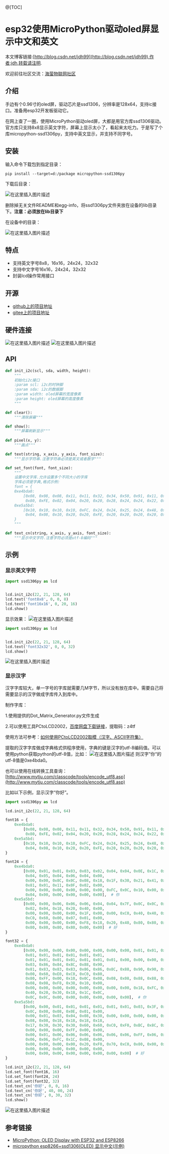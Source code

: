 @[TOC]

# esp32使用MicroPython驱动oled屏显示中文和英文
本文博客链接:[http://blog.csdn.net/jdh99](http://blog.csdn.net/jdh99),作者:jdh,转载请注明.

欢迎前往社区交流：[海萤物联网社区](http://www.ztziot.com/)

## 介绍
手边有个0.96寸的oled屏，驱动芯片是ssd1306，分辨率是128x64，支持ic接口。准备用esp32开发板驱动它。

在网上查了一圈，使用MicroPython驱动oled屏，大都是用官方库ssd1306驱动。官方库只支持8x8显示英文字符，屏幕上显示太小了，看起来太吃力。于是写了个库micropython-ssd1306py，支持中英文显示，并支持不同字号。

## 安装
输入命令下载包到指定目录：
```text
pip install --target=d:/package micropython-ssd1306py
```

下载后目录：

![在这里插入图片描述](https://img-blog.csdnimg.cn/20210407155442150.png)

删除掉无关文件README和egg-info，将ssd1306py文件夹放在设备的lib目录下。**注意：必须放在lib目录下**

在设备中的目录：

![在这里插入图片描述](https://img-blog.csdnimg.cn/20210407155701828.png)

## 特点
- 支持英文字号8x8，16x16，24x24，32x32
- 支持中文字号16x16，24x24，32x32
- 封装lcd操作常用接口

## 开源
- [github上的项目地址](https://github.com/jdhxyy/ssd1306py-micropython)
- [gitee上的项目地址](https://gitee.com/jdhxyy/ssd1306py-micropython)

## 硬件连接
![在这里插入图片描述](https://img-blog.csdnimg.cn/20210407150355383.png?x-oss-process=image/watermark,type_ZmFuZ3poZW5naGVpdGk,shadow_10,text_aHR0cHM6Ly9ibG9nLmNzZG4ubmV0L2pkaDk5,size_16,color_FFFFFF,t_70)
![在这里插入图片描述](https://img-blog.csdnimg.cn/20210407150411722.png?x-oss-process=image/watermark,type_ZmFuZ3poZW5naGVpdGk,shadow_10,text_aHR0cHM6Ly9ibG9nLmNzZG4ubmV0L2pkaDk5,size_16,color_FFFFFF,t_70)

## API
```python
def init_i2c(scl, sda, width, height):
    """
    初始化i2c接口
    :param scl: i2c的时钟脚
    :param sda: i2c的数据脚
    :param width: oled屏幕的宽度像素
    :param height: oled屏幕的高度像素
    """

def clear():
    """清除屏幕"""

def show():
    """屏幕刷新显示"""
   
def pixel(x, y):
    """画点"""

def text(string, x_axis, y_axis, font_size):
    """显示字符串.注意字符串必须是英文或者数字"""

def set_font(font, font_size):
    """
    设置中文字库.允许设置多个不同大小的字库
    字库必须是字典,格式示例:
    font = {
    0xe4bda0:
        [0x08, 0x08, 0x08, 0x11, 0x11, 0x32, 0x34, 0x50, 0x91, 0x11, 0x12, 0x12, 0x14, 0x10, 0x10, 0x10, 0x80, 0x80,
         0x80, 0xFE, 0x02, 0x04, 0x20, 0x20, 0x28, 0x24, 0x24, 0x22, 0x22, 0x20, 0xA0, 0x40],  # 你
    0xe5a5bd:
        [0x10, 0x10, 0x10, 0x10, 0xFC, 0x24, 0x24, 0x25, 0x24, 0x48, 0x28, 0x10, 0x28, 0x44, 0x84, 0x00, 0x00, 0xFC,
         0x04, 0x08, 0x10, 0x20, 0x20, 0xFE, 0x20, 0x20, 0x20, 0x20, 0x20, 0x20, 0xA0, 0x40]  # 好
    }
    """

def text_cn(string, x_axis, y_axis, font_size):
    """显示中文字符.注意字符必须是utf-8编码"""
```

## 示例
### 显示英文字符
```python
import ssd1306py as lcd


lcd.init_i2c(22, 21, 128, 64)
lcd.text('font8x8', 0, 0, 8)
lcd.text('font16x16', 0, 20, 16)
lcd.show()
```

显示效果：
![在这里插入图片描述](https://img-blog.csdnimg.cn/20210407152515252.png)

```python
import ssd1306py as lcd


lcd.init_i2c(22, 21, 128, 64)
lcd.text('font32x32', 0, 0, 32)
lcd.show()
```
![在这里插入图片描述](https://img-blog.csdnimg.cn/20210407152728168.png)

### 显示汉字
汉字字库较大，单一字号的字库就需要几M字节，所以没有放在库中。需要自己将需要显示的汉字做成字库传入到库中。

制作字库：

1.使用提供的Dot_Matrix_Generator.py文件生成

2.可以使用工具PCtoLCD2002，[百度网盘下载链接](https://pan.baidu.com/s/1gc5swTKB7iuFa7swJrg_Jg)，提取码：z4tf

使用方法可参考：[如何使用PCtoLCD2002取模（汉字、ASCII字符集）](https://blog.csdn.net/qq_41359157/article/details/106174897)

提取的汉字字库做成字典格式供程序使用，字典的键是汉字的utf-8编码值。可以使用python获取python的utf-8值，比如：
![在这里插入图片描述](https://img-blog.csdnimg.cn/20210407153847574.png)
则汉字”你“的utf-8值是0xe4bda0。

也可以使用在线转换工具查询：[http://www.mytju.com/classcode/tools/encode_utf8.asp](http://www.mytju.com/classcode/tools/encode_utf8.asp)


比如以下示例，显示汉字“你好”。

```python
import ssd1306py as lcd

lcd.init_i2c(22, 21, 128, 64)

font16 = {
    0xe4bda0:
        [0x08, 0x08, 0x08, 0x11, 0x11, 0x32, 0x34, 0x50, 0x91, 0x11, 0x12, 0x12, 0x14, 0x10, 0x10, 0x10, 0x80, 0x80,
         0x80, 0xFE, 0x02, 0x04, 0x20, 0x20, 0x28, 0x24, 0x24, 0x22, 0x22, 0x20, 0xA0, 0x40],  # 你
    0xe5a5bd:
        [0x10, 0x10, 0x10, 0x10, 0xFC, 0x24, 0x24, 0x25, 0x24, 0x48, 0x28, 0x10, 0x28, 0x44, 0x84, 0x00, 0x00, 0xFC,
         0x04, 0x08, 0x10, 0x20, 0x20, 0xFE, 0x20, 0x20, 0x20, 0x20, 0x20, 0x20, 0xA0, 0x40]  # 好
}

font24 = {
    0xe4bda0:
        [0x00, 0x01, 0x01, 0x03, 0x03, 0x02, 0x04, 0x04, 0x0E, 0x1C, 0x14, 0x24, 0x44, 0x04, 0x04, 0x04, 0x04, 0x04,
         0x04, 0x05, 0x04, 0x06, 0x04, 0x00,
         0x00, 0x00, 0x8C, 0x0C, 0x08, 0x18, 0x1F, 0x30, 0x21, 0x41, 0x41, 0x91, 0x19, 0x11, 0x31, 0x21, 0x41, 0x41,
         0x81, 0x01, 0x11, 0x0F, 0x02, 0x00,
         0x00, 0x00, 0x00, 0x00, 0x00, 0x00, 0xFC, 0x0C, 0x10, 0x00, 0x00, 0x00, 0x20, 0x10, 0x18, 0x0C, 0x0C, 0x06,
         0x04, 0x00, 0x00, 0x00, 0x00, 0x00],  # 你
    0xe5a5bd:
        [0x00, 0x00, 0x06, 0x06, 0x06, 0x04, 0x04, 0x7F, 0x0C, 0x0C, 0x08, 0x08, 0x08, 0x18, 0x10, 0x11, 0x0D, 0x03,
         0x02, 0x04, 0x18, 0x20, 0x40, 0x00,
         0x00, 0x00, 0x00, 0x00, 0x1F, 0x00, 0x00, 0xC0, 0x40, 0x40, 0xC0, 0x80, 0xBF, 0x80, 0x80, 0x00, 0x00, 0x80,
         0xC0, 0x60, 0x00, 0x07, 0x01, 0x00,
         0x00, 0x00, 0x00, 0x00, 0xF8, 0x18, 0x20, 0x40, 0x80, 0x80, 0x80, 0x84, 0xFE, 0x80, 0x80, 0x80, 0x80, 0x80,
         0x80, 0x80, 0x80, 0x80, 0x00, 0x00]  # 好
}

font32 = {
    0xe4bda0:
        [0x00, 0x00, 0x00, 0x00, 0x00, 0x00, 0x00, 0x00, 0x01, 0x01, 0x03, 0x03, 0x07, 0x0D, 0x09, 0x11, 0x11, 0x21,
         0x01, 0x01, 0x01, 0x01, 0x01, 0x01,
         0x01, 0x01, 0x01, 0x01, 0x01, 0x01, 0x01, 0x00, 0x00, 0x00, 0x40, 0x70, 0x60, 0xE0, 0xC0, 0xC1, 0x81, 0x03,
         0x03, 0x86, 0x84, 0x8C, 0x88, 0x90,
         0x81, 0x83, 0x83, 0x83, 0x86, 0x86, 0x8C, 0x88, 0x90, 0x90, 0xA0, 0x80, 0x80, 0x80, 0x00, 0x00, 0x00, 0x00,
         0x00, 0x60, 0xE0, 0xC0, 0xC0, 0x80,
         0x80, 0xFF, 0x00, 0x10, 0x0C, 0x08, 0x08, 0x08, 0x88, 0x88, 0x08, 0x08, 0x08, 0x08, 0x08, 0x08, 0x08, 0x08,
         0x08, 0x08, 0xF8, 0x38, 0x10, 0x00,
         0x00, 0x00, 0x00, 0x00, 0x00, 0x00, 0x00, 0x00, 0x18, 0xFC, 0x18, 0x30, 0x20, 0x40, 0x00, 0x00, 0x00, 0x80,
         0x40, 0x20, 0x30, 0x18, 0x1C, 0x0C,
         0x0C, 0x0C, 0x00, 0x00, 0x00, 0x00, 0x00, 0x00],  # 你
    0xe5a5bd:
        [0x00, 0x00, 0x01, 0x01, 0x01, 0x01, 0x01, 0x01, 0x03, 0x3F, 0x03, 0x03, 0x02, 0x06, 0x06, 0x04, 0x04, 0x0C,
         0x0C, 0x08, 0x08, 0x0E, 0x01, 0x00,
         0x00, 0x01, 0x03, 0x04, 0x08, 0x30, 0x00, 0x00, 0x00, 0x00, 0x00, 0xC0, 0x80, 0x81, 0x80, 0x00, 0x08, 0xFC,
         0x08, 0x08, 0x18, 0x18, 0x18, 0x18,
         0x17, 0x30, 0x30, 0x30, 0x60, 0x60, 0xC0, 0xF0, 0xBC, 0x8C, 0x04, 0x00, 0x00, 0x00, 0x00, 0x00, 0x00, 0x00,
         0x00, 0x00, 0x00, 0xFF, 0x00, 0x00,
         0x00, 0x01, 0x06, 0x06, 0x06, 0x06, 0x06, 0x06, 0xFF, 0x06, 0x06, 0x06, 0x06, 0x06, 0x06, 0x06, 0x06, 0x06,
         0x06, 0x06, 0xFC, 0x1C, 0x08, 0x00,
         0x00, 0x00, 0x00, 0x00, 0x20, 0xF0, 0x70, 0xC0, 0x80, 0x00, 0x00, 0x00, 0x00, 0x00, 0x00, 0x18, 0xFC, 0x00,
         0x00, 0x00, 0x00, 0x00, 0x00, 0x00,
         0x00, 0x00, 0x00, 0x00, 0x00, 0x00, 0x00, 0x00]  # 好
}

lcd.init_i2c(22, 21, 128, 64)
lcd.set_font(font16, 16)
lcd.set_font(font24, 24)
lcd.set_font(font32, 32)
lcd.text_cn('你好', 0, 0, 16)
lcd.text_cn('你好', 40, 00, 24)
lcd.text_cn('你好', 0, 30, 32)
lcd.show()
```

![在这里插入图片描述](https://img-blog.csdnimg.cn/20210407154608815.png?x-oss-process=image/watermark,type_ZmFuZ3poZW5naGVpdGk,shadow_10,text_aHR0cHM6Ly9ibG9nLmNzZG4ubmV0L2pkaDk5,size_16,color_FFFFFF,t_70)


## 参考链接
- [MicroPython: OLED Display with ESP32 and ESP8266](https://randomnerdtutorials.com/micropython-oled-display-esp32-esp8266/)
- [micropython esp8266+ssd1306(OLED) 显示中文(示例)](https://www.jianshu.com/p/30b432c69271?spm=a2c4e.11153940.blogcont658191.9.5a9277d4H89q0M)
